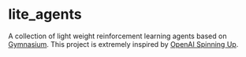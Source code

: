 # lite_agents
A collection of light weight reinforcement learning agents based on 
[Gymnasium](https://github.com/Farama-Foundation/Gymnasium).
This project is extremely inspired by [OpenAI Spinning Up](https://spinningup.openai.com/en/latest/).
